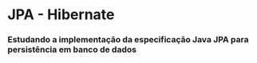 # JPA - Hibernate

### Estudando a implementação da especificação Java JPA para persistência em banco de dados 
